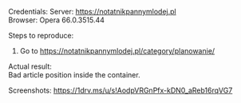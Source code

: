 Credentials:
Server: https://notatnikpannymlodej.pl  
Browser: Opera 66.0.3515.44

Steps to reproduce:  
1. Go to https://notatnikpannymlodej.pl/category/planowanie/  

Actual result:    
Bad article position inside the container.  

Screenshots:   https://1drv.ms/u/s!AodpVRGnPfx-kDN0_aReb16rqVG7  

